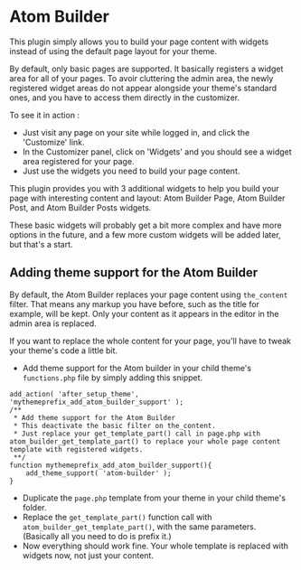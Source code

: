 # Atom Builder
                
This plugin simply allows you to build your page content with widgets instead of using the default page layout for your theme.

By default, only basic pages are supported. It basically registers a widget area for all of your pages.
To avoir cluttering the admin area, the newly registered widget areas do not appear alongside your theme's standard ones, and you have to access them directly in the customizer.

To see it in action :
* Just visit any page on your site while logged in, and click the 'Customize' link. 
* In the Customizer panel, click on 'Widgets' and you should see a widget area registered for your page.
* Just use the widgets you need to build your page content. 

This plugin provides you with 3 additional widgets to help you build your page with interesting content and layout: Atom Builder Page, Atom Builder Post, and Atom Builder Posts widgets.

These basic widgets will probably get a bit more complex and have more options in the future, and a few more custom widgets will be added later, but that's a start.

## Adding theme support for the Atom Builder

By default, the Atom Builder replaces your page content using `the_content` filter. That means any markup you have before, such as the title for example, will be kept. 
Only your content as it appears in the editor in the admin area is replaced.

If you want to replace the whole content for your page, you'll have to tweak your theme's code a little bit.

* Add theme support for the Atom builder in your child theme's `functions.php` file by simply adding this snippet.

```
add_action( 'after_setup_theme', 'mythemeprefix_add_atom_builder_support' );
/**
 * Add theme support for the Atom Builder
 * This deactivate the basic filter on the_content. 
 * Just replace your get_template_part() call in page.php with atom_builder_get_template_part() to replace your whole page content template with registered widgets.
 **/
function mythemeprefix_add_atom_builder_support(){
    add_theme_support( 'atom-builder' );
}
```

* Duplicate the `page.php` template from your theme in your child theme's folder.
* Replace the `get_template_part()` function call with `atom_builder_get_template_part()`, with the same parameters. (Basically all you need to do is prefix it.)
* Now everything should work fine. Your whole template is replaced with widgets now, not just your content.

